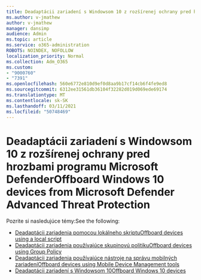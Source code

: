 ```yaml
---
title: Deadaptácii zariadení s Windowsom 10 z rozšírenej ochrany pred hrozbami programu Microsoft Defender
ms.author: v-jmathew
author: v-jmathew
manager: dansimp
audience: Admin
ms.topic: article
ms.service: o365-administration
ROBOTS: NOINDEX, NOFOLLOW
localization_priority: Normal
ms.collection: Adm_O365
ms.custom:
- "9000760"
- "7391"
ms.openlocfilehash: 560e6772e810d9ef0d8aa9b17cf14cb6f4fe9ed8
ms.sourcegitcommit: 6312ee31561db36104f32282d019d069ede69174
ms.translationtype: MT
ms.contentlocale: sk-SK
ms.lasthandoff: 03/11/2021
ms.locfileid: "50748469"
---
```

# <a name="offboard-windows-10-devices-from-microsoft-defender-advanced-threat-protection"></a><span data-ttu-id="d0897-102">Deadaptácii zariadení s Windowsom 10 z rozšírenej ochrany pred hrozbami programu Microsoft Defender</span><span class="sxs-lookup"><span data-stu-id="d0897-102">Offboard Windows 10 devices from Microsoft Defender Advanced Threat Protection</span></span>

<span data-ttu-id="d0897-103">Pozrite si nasledujúce témy:</span><span class="sxs-lookup"><span data-stu-id="d0897-103">See the following:</span></span>

- [<span data-ttu-id="d0897-104">Deadaptácii zariadenia pomocou lokálneho skriptu</span><span class="sxs-lookup"><span data-stu-id="d0897-104">Offboard devices using a local script</span></span>](https://go.microsoft.com/fwlink/?linkid=2143465)
- [<span data-ttu-id="d0897-105">Deadaptácii zariadenia používajúce skupinovú politiku</span><span class="sxs-lookup"><span data-stu-id="d0897-105">Offboard devices using Group Policy</span></span>](https://go.microsoft.com/fwlink/?linkid=2143632)
- [<span data-ttu-id="d0897-106">Deadaptácii zariadenia používajúce nástroje na správu mobilných zariadení</span><span class="sxs-lookup"><span data-stu-id="d0897-106">Offboard devices using Mobile Device Management tools</span></span>](https://go.microsoft.com/fwlink/?linkid=2143633)
- [<span data-ttu-id="d0897-107">Deadaptácii zariadení s Windowsom 10</span><span class="sxs-lookup"><span data-stu-id="d0897-107">Offboard Windows 10 devices</span></span>](https://go.microsoft.com/fwlink/?linkid=2143629)
